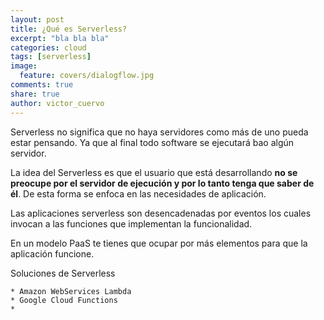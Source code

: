 ```yaml
---
layout: post
title: ¿Qué es Serverless?
excerpt: "bla bla bla"
categories: cloud
tags: [serverless]
image:
  feature: covers/dialogflow.jpg
comments: true
share: true
author: victor_cuervo
---
```


Serverless no significa que no haya servidores como más de uno pueda estar pensando. Ya que al final todo software se ejecutará bao algún servidor.

La idea del Serverless es que el usuario que está desarrollando **no se preocupe por el servidor de ejecución y por lo tanto tenga que saber de él**. De esta forma se enfoca en las necesidades de aplicación.

Las aplicaciones serverless son desencadenadas por eventos los cuales invocan a las funciones que implementan la funcionalidad.

En un modelo PaaS te tienes que ocupar por más elementos para que la aplicación funcione.


Soluciones de Serverless

	* Amazon WebServices Lambda
	* Google Cloud Functions
	*
